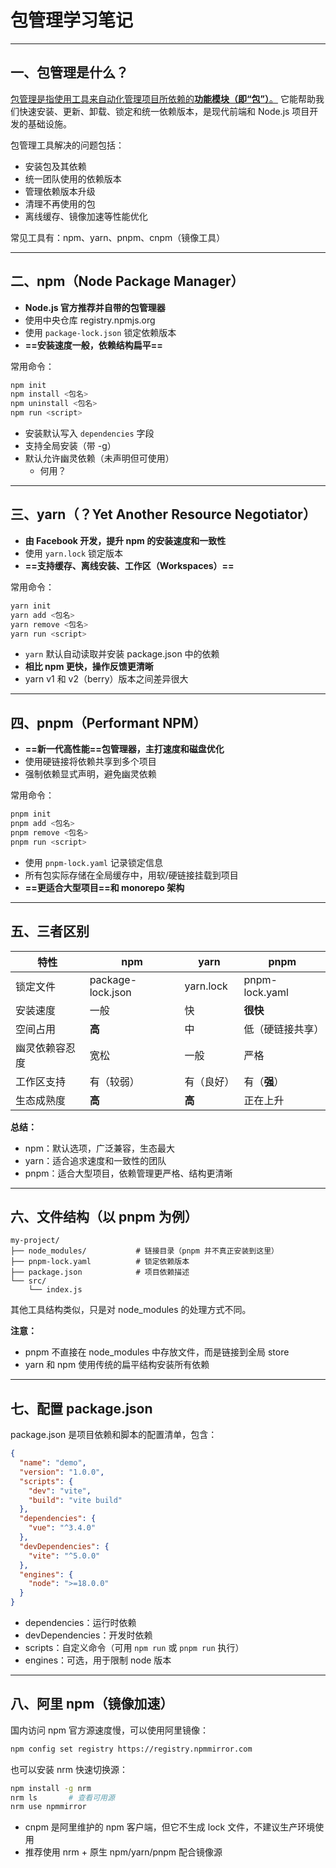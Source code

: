 # 包管理学习笔记

------

## 一、包管理是什么？

<u>包管理是指使用工具来自动化管理项目所依赖的**功能模块（即“包”）**。</u>
它能帮助我们快速安装、更新、卸载、锁定和统一依赖版本，是现代前端和 Node.js 项目开发的基础设施。

包管理工具解决的问题包括：

- 安装包及其依赖
- 统一团队使用的依赖版本
- 管理依赖版本升级
- 清理不再使用的包
- 离线缓存、镜像加速等性能优化

常见工具有：npm、yarn、pnpm、cnpm（镜像工具）

------

## 二、npm（Node Package Manager）

- **Node.js 官方推荐并自带的包管理器**
- 使用中央仓库 registry.npmjs.org
- 使用 `package-lock.json` 锁定依赖版本
- **==安装速度一般，依赖结构扁平==**

常用命令：

```bash
npm init
npm install <包名>
npm uninstall <包名>
npm run <script>
```

- 安装默认写入 `dependencies` 字段
- 支持全局安装（带 -g）
- 默认允许幽灵依赖（未声明但可使用）
  * 何用？

------

## 三、yarn（？**Yet Another Resource Negotiator**）

- **由 Facebook 开发，提升 npm 的安装速度和一致性**
- 使用 `yarn.lock` 锁定版本
- **==支持缓存、离线安装、工作区（Workspaces）==**

常用命令：

```bash
yarn init
yarn add <包名>
yarn remove <包名>
yarn run <script>
```

- `yarn` 默认自动读取并安装 package.json 中的依赖
- **相比 npm 更快，操作反馈更清晰**
- yarn v1 和 v2（berry）版本之间差异很大

------

## 四、pnpm（Performant NPM）

- **==新一代高性能==包管理器，主打速度和磁盘优化**
- 使用硬链接将依赖共享到多个项目
- 强制依赖显式声明，避免幽灵依赖

常用命令：

```bash
pnpm init
pnpm add <包名>
pnpm remove <包名>
pnpm run <script>
```

- 使用 `pnpm-lock.yaml` 记录锁定信息
- 所有包实际存储在全局缓存中，用软/硬链接挂载到项目
- **==更适合大型项目==和 monorepo 架构**

------

## 五、三者区别

| 特性           | npm               | yarn       | pnpm             |
| -------------- | ----------------- | ---------- | ---------------- |
| 锁定文件       | package-lock.json | yarn.lock  | pnpm-lock.yaml   |
| 安装速度       | 一般              | 快         | **很快**         |
| 空间占用       | **高**            | 中         | 低（硬链接共享） |
| 幽灵依赖容忍度 | 宽松              | 一般       | 严格             |
| 工作区支持     | 有（较弱）        | 有（良好） | 有（**强**）     |
| 生态成熟度     | **高**            | **高**     | 正在上升         |

**总结：**

- npm：默认选项，广泛兼容，生态最大
- yarn：适合追求速度和一致性的团队
- pnpm：适合大型项目，依赖管理更严格、结构更清晰

------

## 六、文件结构（以 pnpm 为例）

```
my-project/
├── node_modules/           # 链接目录（pnpm 并不真正安装到这里）
├── pnpm-lock.yaml          # 锁定依赖版本
├── package.json            # 项目依赖描述
└── src/
    └── index.js
```

其他工具结构类似，只是对 node_modules 的处理方式不同。

**注意：**

- pnpm 不直接在 node_modules 中存放文件，而是链接到全局 store
- yarn 和 npm 使用传统的扁平结构安装所有依赖

------

## 七、配置 package.json

package.json 是项目依赖和脚本的配置清单，包含：

```json
{
  "name": "demo",
  "version": "1.0.0",
  "scripts": {
    "dev": "vite",
    "build": "vite build"
  },
  "dependencies": {
    "vue": "^3.4.0"
  },
  "devDependencies": {
    "vite": "^5.0.0"
  },
  "engines": {
    "node": ">=18.0.0"
  }
}
```

- dependencies：运行时依赖
- devDependencies：开发时依赖
- scripts：自定义命令（可用 `npm run` 或 `pnpm run` 执行）
- engines：可选，用于限制 node 版本

------

## 八、阿里 npm（镜像加速）

国内访问 npm 官方源速度慢，可以使用阿里镜像：

```bash
npm config set registry https://registry.npmmirror.com
```

也可以安装 nrm 快速切换源：

```bash
npm install -g nrm
nrm ls       # 查看可用源
nrm use npmmirror
```

- cnpm 是阿里维护的 npm 客户端，但它不生成 lock 文件，不建议生产环境使用
- 推荐使用 nrm + 原生 npm/yarn/pnpm 配合镜像源

